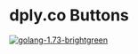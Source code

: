 # dply.co Buttons

[![golang-1.73-brightgreen](https://img.shields.io/badge/golang-1.73-brightgreen.svg)](https://dply.co/b/81MIiJG2) 
